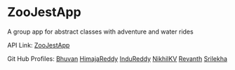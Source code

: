 # ZooJestApp
A group app for abstract classes with adventure and water rides

API Link:
[ZooJestApp](https://github.com/Bchamp21/ZooJestApp)

Git Hub Profiles:
[Bhuvan](https://github.com/Bchamp21/ZooJestApp)
[HimajaReddy](https://github.com/HimajaReddyMaddi/ZooJestApp)
[InduReddy](https://github.com/InduReddyCh/ZooJestApp)
[NikhilKV](https://github.com/kvnikhil22/ZooJestApp)
[Revanth](https://github.com/revanthbabu99/ZooJestApp)
[Srilekha](https://github.com/Srilekha608/ZooJestApp)

